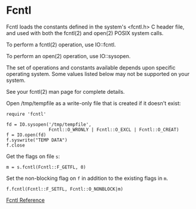 # Fcntl

Fcntl loads the constants defined in the system's <fcntl.h> C header file, and
used with both the fcntl(2) and open(2) POSIX system calls.

To perform a fcntl(2) operation, use IO::fcntl.

To perform an open(2) operation, use IO::sysopen.

The set of operations and constants available depends upon specific operating
system.  Some values listed below may not be supported on your system.

See your fcntl(2) man page for complete details.

Open /tmp/tempfile as a write-only file that is created if it doesn't exist:

    require 'fcntl'

    fd = IO.sysopen('/tmp/tempfile',
                    Fcntl::O_WRONLY | Fcntl::O_EXCL | Fcntl::O_CREAT)
    f = IO.open(fd)
    f.syswrite("TEMP DATA")
    f.close

Get the flags on file `s`:

    m = s.fcntl(Fcntl::F_GETFL, 0)

Set the non-blocking flag on `f` in addition to the existing flags in `m`.

    f.fcntl(Fcntl::F_SETFL, Fcntl::O_NONBLOCK|m)

[Fcntl Reference](https://ruby-doc.org/stdlib-2.6/libdoc/fcntl/rdoc/Fcntl.html)
